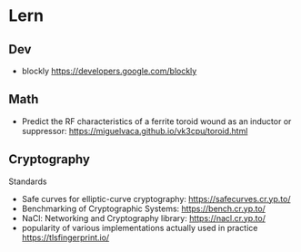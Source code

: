 # Lern

## Dev

- blockly <https://developers.google.com/blockly>

## Math

- Predict the RF characteristics of a ferrite toroid wound as an inductor or suppressor: <https://miguelvaca.github.io/vk3cpu/toroid.html>

## Cryptography

Standards

- Safe curves for elliptic-curve cryptography: <https://safecurves.cr.yp.to/>
- Benchmarking of Cryptographic Systems: <https://bench.cr.yp.to/>
- NaCl: Networking and Cryptography library: <https://nacl.cr.yp.to/>
- popularity of various implementations actually used in practice <https://tlsfingerprint.io/>
